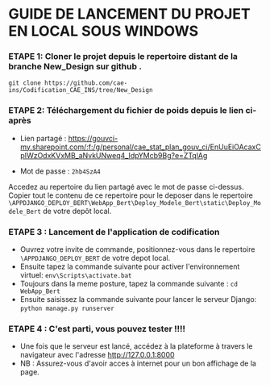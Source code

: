 # GUIDE DE LANCEMENT DU PROJET EN LOCAL SOUS WINDOWS

### ETAPE 1: Cloner le projet depuis le repertoire distant de la branche New_Design sur github .
```
git clone https://github.com/cae-ins/Codification_CAE_INS/tree/New_Design
```

### ETAPE 2: Téléchargement du fichier de poids depuis le lien ci-après
 
- Lien partagé : https://gouvci-my.sharepoint.com/:f:/g/personal/cae_stat_plan_gouv_ci/EnUuEiOAcaxCpIWzOdxKVxMB_aNvkUNweq4_IdpYMcb9Bg?e=ZTqlAg

- Mot de passe : ``2hb4SzA4``

Accedez au repertoire du lien partagé avec le mot de passe ci-dessus. 
Copier tout le contenu de ce repertoire pour le deposer dans le repertoire ``\APPDJANGO_DEPLOY_BERT\WebApp_Bert\Deploy_Modele_Bert\static\Deploy_Modele_Bert`` de votre depôt local.


### ETAPE 3 : Lancement de l'application de codification

- Ouvrez votre invite de commande, positionnez-vous dans le repertoire ``\APPDJANGO_DEPLOY_BERT`` de votre depot local.
- Ensuite tapez la commande suivante pour activer l'environnement virtuel: ``env\Scripts\activate.bat``
- Toujours dans la meme posture, tapez la commande suivante : ``cd WebApp_Bert``
- Ensuite saisissez la commande suivante pour lancer le serveur Django: ``python manage.py runserver``

### ETAPE 4 : C'est parti, vous pouvez tester !!!!

- Une fois que le serveur est lancé, accédez à la plateforme à travers le navigateur avec l'adresse http://127.0.0.1:8000
- NB : Assurez-vous d'avoir acces à internet pour un bon affichage de la page.

